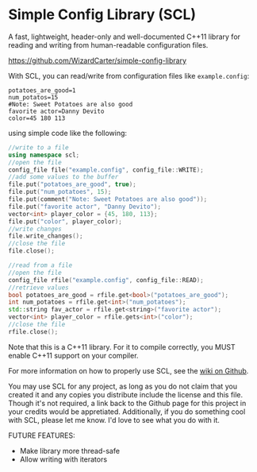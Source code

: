 # Simple Config Library (SCL)
A fast, lightweight, header-only and well-documented C++11 library for reading and writing from human-readable configuration files.

https://github.com/WizardCarter/simple-config-library

With SCL, you can read/write from configuration files like `example.config`:
```
potatoes_are_good=1
num_potatos=15
#Note: Sweet Potatoes are also good
favorite actor=Danny Devito
color=45 180 113
```

using simple code like the following:
```c++
//write to a file
using namespace scl;
//open the file
config_file file("example.config", config_file::WRITE);
//add some values to the buffer
file.put("potatoes_are_good", true);
file.put("num_potatoes", 15);
file.put(comment("Note: Sweet Potatoes are also good"));
file.put("favorite actor", "Danny Devito");
vector<int> player_color = {45, 180, 113};
file.put("color", player_color);
//write changes
file.write_changes();
//close the file
file.close();

//read from a file
//open the file
config_file rfile("example.config", config_file::READ);
//retrieve values
bool potatoes_are_good = rfile.get<bool>("potatoes_are_good");
int num_potatoes = rfile.get<int>("num_potatoes");
std::string fav_actor = rfile.get<string>("favorite actor");
vector<int> player_color = rfile.gets<int>("color");
//close the file
rfile.close();
```  

Note that this is a C++11 library. For it to compile correctly, you MUST enable C++11 support on your compiler.

For more information on how to properly use SCL, see the [wiki on Github](https://github.com/WizardCarter/simple-config-library/wiki).

You may use SCL for any project, as long as you do not claim that you created it and any copies you distribute include the license and this file. Though it's not required, a link back to the Github page for this project in your credits would be appretiated. Additionally, if you do something cool with SCL, please let me know. I'd love to see what you do with it.

FUTURE FEATURES:
- Make library more thread-safe
- Allow writing with iterators
